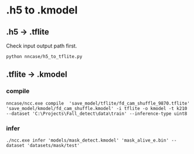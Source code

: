 # .h5 to .kmodel

## .h5 -> .tflite

Check input output path first.

```shell
python nncase/h5_to_tflite.py
```

## .tflite -> .kmodel

### compile

```shell
nncase/ncc.exe compile  'save_model/tflite/fd_cam_shuffle_9870.tflite'  'save_model/kmodel/fd_cam_shuffle.kmodel' -i tflite -o kmodel -t k210 --dataset 'C:\Projects\Fall_detect\data\train' --inference-type uint8
```

### infer

```shell
./ncc.exe infer 'models/mask_detect.kmodel' 'mask_alive_e.bin' --dataset 'datasets/mask/test'
```
